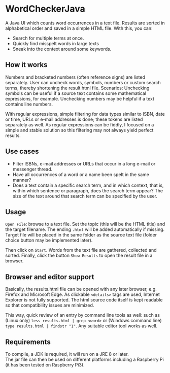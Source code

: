 # WordCheckerJava
A Java UI which counts word occurrences in a text file. Results are sorted in alphabetical order and saved in a simple HTML file. With this, you can:
* Search for multiple terms at once.
* Quickly find misspelt words in large texts
* Sneak into the context around some keywords.

## How it works
Numbers and bracketed numbers (often reference signs) are listed separately.
User can uncheck words, symbols, numbers or custom search terms, thereby shortening the result html file. Scenarios:
Unchecking symbols can be useful if a source text contains some mathematical expressions, for example. Unchecking numbers may be helpful if a text contains line numbers.

With regular expressions, simple filtering for data types similar to ISBN, date or time, URLs or e-mail addresses is done; these tokens are listed separately as well. As regular expressions can be fiddly, I focused on a simple and stable solution so this filtering may not always yield perfect results.

## Use cases
* Filter ISBNs, e-mail addresses or URLs that occur in a long e-mail or messenger thread.
* Have all occurrences of a word or a name been spelt in the same manner?
* Does a text contain a specific search term, and in which context, that is, within which sentence or paragraph, does the search term appear? The size of the text around that search term can be specified by the user.

## Usage
`Open File`: browse to a text file. Set the topic (this will be the HTML title) and the target filename. The ending `.html` will be added automatically if missing. Target file will be placed in the same folder as the source text file (folder choice button may be implemented later).

Then click on `Start`. Words from the text file are gathered, collected and sorted. Finally, click the button `Show Results` to open the result file in a browser.

## Browser and editor support
Basically, the results.html file can be opened with any later browser, e.g. Firefox and Microsoft Edge.
As clickable `<details>` tags are used, Internet Explorer is not fully supported. The html source code itself is kept readable so that compatibility issues are minimized. 

This way, quick review of an entry by command line tools as well: such as
(Linux only) `less results.html | grep <word>` or (Windows command line) `type results.html | findstr "1"`. Any suitable editor tool works as well.

## Requirements
To compile, a JDK is required, it will run on a JRE 8 or later.<br>
The jar file can then be used on different platforms including a Raspberry Pi (it has been tested on Raspberry Pi3).
